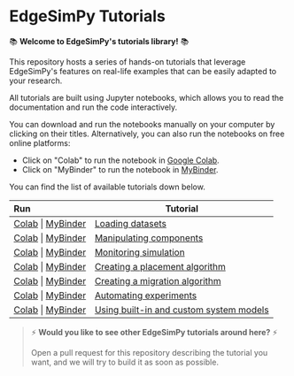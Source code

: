 # EdgeSimPy Tutorials

:books: **Welcome to EdgeSimPy's tutorials library!** :books:

This repository hosts a series of hands-on tutorials that leverage EdgeSimPy's features on real-life examples that can be easily adapted to your research.

All tutorials are built using Jupyter notebooks, which allows you to read the documentation and run the code interactively.

You can download and run the notebooks manually on your computer by clicking on their titles. Alternatively, you can also run the notebooks on free online platforms:
- Click on "Colab" to run the notebook in [Google Colab](https://colab.research.google.com/).
- Click on "MyBinder" to run the notebook in [MyBinder](https://mybinder.org/).

You can find the list of available tutorials down below.

| Run                                                                                                                                                                                                                                                                                 | Tutorial                                                                                                                                               |
| :---------------------------------------------------------------------------------------------------------------------------------------------------------------------------------------------------------------------------------------------------------------------------------- | ------------------------------------------------------------------------------------------------------------------------------------------------------ |
| [Colab](https://colab.research.google.com/github/edgesimpy/edgesimpy-tutorials/blob/master/notebooks/loading-datasets.ipynb) \| [MyBinder](https://mybinder.org/v2/gh/edgesimpy/edgesimpy-tutorials/master?filepath=notebooks%2Floading-datasets.ipynb)                             | [Loading datasets](https://github.com/EdgeSimPy/edgesimpy-tutorials/blob/master/notebooks/loading-datasets.ipynb)                                      |
| [Colab](https://colab.research.google.com/github/edgesimpy/edgesimpy-tutorials/blob/master/notebooks/manipulating-components.ipynb) \| [MyBinder](https://mybinder.org/v2/gh/edgesimpy/edgesimpy-tutorials/master?filepath=notebooks%2Fmanipulating-components.ipynb)               | [Manipulating components](https://github.com/EdgeSimPy/edgesimpy-tutorials/blob/master/notebooks/manipulating-components.ipynb)                        |
| [Colab](https://colab.research.google.com/github/edgesimpy/edgesimpy-tutorials/blob/master/notebooks/monitoring-simulation.ipynb) \| [MyBinder](https://mybinder.org/v2/gh/edgesimpy/edgesimpy-tutorials/master?filepath=notebooks%2Fmonitoring-simulation.ipynb)                   | [Monitoring simulation](https://github.com/EdgeSimPy/edgesimpy-tutorials/blob/master/notebooks/monitoring-simulation.ipynb)                            |
| [Colab](https://colab.research.google.com/github/edgesimpy/edgesimpy-tutorials/blob/master/notebooks/creating-placement-algorithm.ipynb) \| [MyBinder](https://mybinder.org/v2/gh/edgesimpy/edgesimpy-tutorials/master?filepath=notebooks%2Fcreating-placement-algorithm.ipynb)     | [Creating a placement algorithm](https://github.com/EdgeSimPy/edgesimpy-tutorials/blob/master/notebooks/creating-placement-algorithm.ipynb)            |
| [Colab](https://colab.research.google.com/github/edgesimpy/edgesimpy-tutorials/blob/master/notebooks/creating-migration-algorithm.ipynb) \| [MyBinder](https://mybinder.org/v2/gh/edgesimpy/edgesimpy-tutorials/master?filepath=notebooks%2Fcreating-migration-algorithm.ipynb)     | [Creating a migration algorithm](https://github.com/EdgeSimPy/edgesimpy-tutorials/blob/master/notebooks/creating-migration-algorithm.ipynb)            |
| [Colab](https://colab.research.google.com/github/edgesimpy/edgesimpy-tutorials/blob/master/notebooks/automating-experiments.ipynb) \| [MyBinder](https://mybinder.org/v2/gh/edgesimpy/edgesimpy-tutorials/master?filepath=notebooks%2Fautomating-experiments.ipynb)                 | [Automating experiments](https://github.com/EdgeSimPy/edgesimpy-tutorials/blob/master/notebooks/automating-experiments.ipynb)                          |
| [Colab](https://colab.research.google.com/github/edgesimpy/edgesimpy-tutorials/blob/master/notebooks/including-custom-system-models.ipynb) \| [MyBinder](https://mybinder.org/v2/gh/edgesimpy/edgesimpy-tutorials/master?filepath=notebooks%2Fincluding-custom-system-models.ipynb) | [Using built-in and custom system models](https://github.com/EdgeSimPy/edgesimpy-tutorials/blob/master/notebooks/including-custom-system-models.ipynb) |


> :zap: **Would you like to see other EdgeSimPy tutorials around here?** :zap:
>
> Open a pull request for this repository describing the tutorial you want, and we will try to build it as soon as possible.
